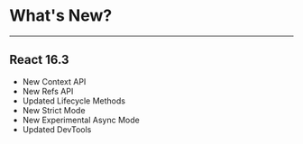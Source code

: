 # What's New?

------

## React 16.3

<!-- .slide: data-title="What's New?" -->

* New Context API<!-- .element: class="fragment" -->
* New Refs API<!-- .element: class="fragment" -->
* Updated Lifecycle Methods<!-- .element: class="fragment" -->
* New Strict Mode<!-- .element: class="fragment" -->
* New Experimental Async Mode<!-- .element: class="fragment" -->
* Updated DevTools<!-- .element: class="fragment" -->
